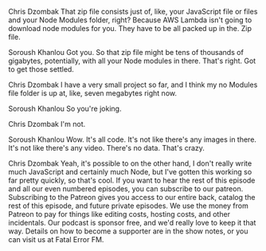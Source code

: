 Chris Dzombak
That zip file consists just of, like, your JavaScript file or files and your Node Modules folder, right? Because AWS Lambda isn't going to download node modules for you. They have to be all packed up in the. Zip file.

Soroush Khanlou
Got you. So that zip file might be tens of thousands of gigabytes, potentially, with all your Node modules in there. That's right. Got to get those settled.

Chris Dzombak
I have a very small project so far, and I think my no Modules file folder is up at, like, seven megabytes right now.

Soroush Khanlou
So you're joking.

Chris Dzombak
I'm not.

Soroush Khanlou
Wow. It's all code. It's not like there's any images in there. It's not like there's any video. There's no data. That's crazy.

Chris Dzombak
Yeah, it's possible to on the other hand, I don't really write much JavaScript and certainly much Node, but I've gotten this working so far pretty quickly, so that's cool. If you want to hear the rest of this episode and all our even numbered episodes, you can subscribe to our patreon. Subscribing to the Patreon gives you access to our entire back, catalog the rest of this episode, and future private episodes. We use the money from Patreon to pay for things like editing costs, hosting costs, and other incidentals. Our podcast is sponsor free, and we'd really love to keep it that way. Details on how to become a supporter are in the show notes, or you can visit us at Fatal Error FM.

